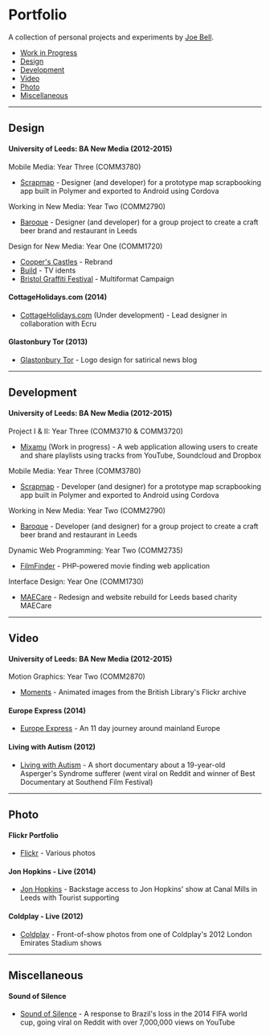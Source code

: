 Portfolio
===================

A collection of personal projects and experiments by [Joe Bell](http://joebell.co.uk).

 - [Work in Progress](#wip)
 - [Design](#design)
 - [Development](#dev)
 - [Video](#video)
 - [Photo](#photo)
 - [Miscellaneous](#misc)

----------


<a name="design"></a>Design
-------------

#### University of Leeds: BA New Media (2012-2015)

Mobile Media: Year Three (COMM3780)
- [Scrapmap](https://www.youtube.com/watch?v=NkG9rHnjIco) - Designer (and developer) for a prototype map scrapbooking app built in Polymer and exported to Android using Cordova

Working in New Media: Year Two (COMM2790)
- [Baroque](http://cs12j2b.icsnewmedia.net/baroque/) - Designer (and developer) for a group project to create a craft beer brand and restaurant in Leeds 

Design for New Media: Year One (COMM1720)
 - [Cooper's Castles](http://joebell.co.uk/doc/COMM1720-Joe%20Bell-cs12j2b-Style%20Guide.pdf) - Rebrand
 - [Build](http://joebell.co.uk/doc/COMM1720-JoeBell-cs12j2b-TVIdents.pdf) - TV idents
 - [Bristol Graffiti Festival](http://joebell.co.uk/doc/COMM1720-JosephBell-cs12j2b-Multiformat%20Campaign.pdf) - Multiformat Campaign

#### CottageHolidays.com (2014)
 - [CottageHolidays.com](http://html.p.webdevs.com/cottages/) (Under development) - Lead designer in collaboration with Ecru

#### Glastonbury Tor (2013)
 - [Glastonbury Tor](http://www.glastonburytor.co.uk/) - Logo design for satirical news blog

----------


<a name="dev">Development
-------------

#### University of Leeds: BA New Media (2012-2015)

Project I & II: Year Three (COMM3710 & COMM3720)
- [Mixamu](http://joebell.co.uk/uni/blog/) (Work in progress) - A web application allowing users to create and share playlists using tracks from YouTube, Soundcloud and Dropbox

Mobile Media: Year Three (COMM3780)
- [Scrapmap](https://www.youtube.com/watch?v=NkG9rHnjIco) - Developer (and designer) for a prototype map scrapbooking app built in Polymer and exported to Android using Cordova

Working in New Media: Year Two (COMM2790)
- [Baroque](http://cs12j2b.icsnewmedia.net/baroque/) - Developer (and designer) for a group project to create a craft beer brand and restaurant in Leeds

Dynamic Web Programming: Year Two (COMM2735)
- [FilmFinder](http://cs12j2b.icsnewmedia.net/year2/comm2735/filmfinder/welcome.php) - PHP-powered movie finding web application

Interface Design: Year One (COMM1730)
- [MAECare](http://leedsnewmedia.net/showcase/1730/maec_jb/) - Redesign and website rebuild for Leeds based charity MAECare

----------


<a name="video">Video
-------------

#### University of Leeds: BA New Media (2012-2015)

Motion Graphics: Year Two (COMM2870)
- [Moments](https://www.youtube.com/watch?v=uiS1cx38rKk) - Animated images from the British Library's Flickr archive

#### Europe Express (2014)
- [Europe Express](https://vimeo.com/102052151) - An 11 day journey around mainland Europe

#### Living with Autism (2012)
- [Living with Autism](https://vimeo.com/34796278) - A short documentary about a 19-year-old Asperger's Syndrome sufferer (went viral on Reddit and winner of Best Documentary at Southend Film Festival) 

----------


<a name="photo">Photo
-------------

#### Flickr Portfolio
- [Flickr](https://www.flickr.com/photos/joebell_/sets/72157644512849860/) - Various photos

#### Jon Hopkins - Live (2014)
- [Jon Hopkins](https://www.flickr.com/photos/joebell_/sets/72157642018119755/) - Backstage access to Jon Hopkins' show at Canal Mills in Leeds with Tourist supporting

#### Coldplay - Live (2012)
- [Coldplay](https://www.flickr.com/photos/joebell_/14119531090/in/set-72157644512849860) - Front-of-show photos from one of Coldplay's 2012 London Emirates Stadium shows

----------


<a name="misc">Miscellaneous
-------------

#### Sound of Silence
- [Sound of Silence](https://www.youtube.com/watch?v=IBBu7SZJxJ0) - A response to Brazil's loss in the 2014 FIFA world cup, going viral on Reddit with over 7,000,000 views on YouTube
